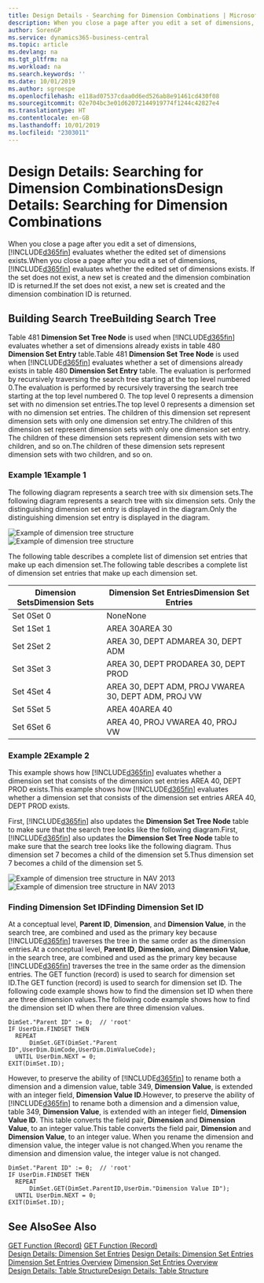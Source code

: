 ```yaml
---
title: Design Details - Searching for Dimension Combinations | Microsoft Docs
description: When you close a page after you edit a set of dimensions, Business Central evaluates whether the edited set of dimensions exists. If the set does not exist, a new set is created and the dimension combination ID is returned.
author: SorenGP
ms.service: dynamics365-business-central
ms.topic: article
ms.devlang: na
ms.tgt_pltfrm: na
ms.workload: na
ms.search.keywords: ''
ms.date: 10/01/2019
ms.author: sgroespe
ms.openlocfilehash: e118ad07537cdaa0d6ed526ab8e91461cd430f08
ms.sourcegitcommit: 02e704bc3e01d62072144919774f1244c42827e4
ms.translationtype: HT
ms.contentlocale: en-GB
ms.lasthandoff: 10/01/2019
ms.locfileid: "2303011"
---
```

# <a name="design-details-searching-for-dimension-combinations"></a><span data-ttu-id="5969c-104">Design Details: Searching for Dimension Combinations</span><span class="sxs-lookup"><span data-stu-id="5969c-104">Design Details: Searching for Dimension Combinations</span></span>
<span data-ttu-id="5969c-105">When you close a page after you edit a set of dimensions, [!INCLUDE[d365fin](includes/d365fin_md.md)] evaluates whether the edited set of dimensions exists.</span><span class="sxs-lookup"><span data-stu-id="5969c-105">When you close a page after you edit a set of dimensions, [!INCLUDE[d365fin](includes/d365fin_md.md)] evaluates whether the edited set of dimensions exists.</span></span> <span data-ttu-id="5969c-106">If the set does not exist, a new set is created and the dimension combination ID is returned.</span><span class="sxs-lookup"><span data-stu-id="5969c-106">If the set does not exist, a new set is created and the dimension combination ID is returned.</span></span>  

## <a name="building-search-tree"></a><span data-ttu-id="5969c-107">Building Search Tree</span><span class="sxs-lookup"><span data-stu-id="5969c-107">Building Search Tree</span></span>  
 <span data-ttu-id="5969c-108">Table 481 **Dimension Set Tree Node** is used when [!INCLUDE[d365fin](includes/d365fin_md.md)] evaluates whether a set of dimensions already exists in table 480 **Dimension Set Entry** table.</span><span class="sxs-lookup"><span data-stu-id="5969c-108">Table 481 **Dimension Set Tree Node** is used when [!INCLUDE[d365fin](includes/d365fin_md.md)] evaluates whether a set of dimensions already exists in table 480 **Dimension Set Entry** table.</span></span> <span data-ttu-id="5969c-109">The evaluation is performed by recursively traversing the search tree starting at the top level numbered 0.</span><span class="sxs-lookup"><span data-stu-id="5969c-109">The evaluation is performed by recursively traversing the search tree starting at the top level numbered 0.</span></span> <span data-ttu-id="5969c-110">The top level 0 represents a dimension set with no dimension set entries.</span><span class="sxs-lookup"><span data-stu-id="5969c-110">The top level 0 represents a dimension set with no dimension set entries.</span></span> <span data-ttu-id="5969c-111">The children of this dimension set represent dimension sets with only one dimension set entry.</span><span class="sxs-lookup"><span data-stu-id="5969c-111">The children of this dimension set represent dimension sets with only one dimension set entry.</span></span> <span data-ttu-id="5969c-112">The children of these dimension sets represent dimension sets with two children, and so on.</span><span class="sxs-lookup"><span data-stu-id="5969c-112">The children of these dimension sets represent dimension sets with two children, and so on.</span></span>  

### <a name="example-1"></a><span data-ttu-id="5969c-113">Example 1</span><span class="sxs-lookup"><span data-stu-id="5969c-113">Example 1</span></span>  
 <span data-ttu-id="5969c-114">The following diagram represents a search tree with six dimension sets.</span><span class="sxs-lookup"><span data-stu-id="5969c-114">The following diagram represents a search tree with six dimension sets.</span></span> <span data-ttu-id="5969c-115">Only the distinguishing dimension set entry is displayed in the diagram.</span><span class="sxs-lookup"><span data-stu-id="5969c-115">Only the distinguishing dimension set entry is displayed in the diagram.</span></span>  

 <span data-ttu-id="5969c-116">![Example of dimension tree structure](media/nav2013_dimension_tree.png "Example of dimension tree structure")</span><span class="sxs-lookup"><span data-stu-id="5969c-116">![Example of dimension tree structure](media/nav2013_dimension_tree.png "Example of dimension tree structure")</span></span>  

 <span data-ttu-id="5969c-117">The following table describes a complete list of dimension set entries that make up each dimension set.</span><span class="sxs-lookup"><span data-stu-id="5969c-117">The following table describes a complete list of dimension set entries that make up each dimension set.</span></span>  

|<span data-ttu-id="5969c-118">Dimension Sets</span><span class="sxs-lookup"><span data-stu-id="5969c-118">Dimension Sets</span></span>|<span data-ttu-id="5969c-119">Dimension Set Entries</span><span class="sxs-lookup"><span data-stu-id="5969c-119">Dimension Set Entries</span></span>|  
|--------------------|---------------------------|  
|<span data-ttu-id="5969c-120">Set 0</span><span class="sxs-lookup"><span data-stu-id="5969c-120">Set 0</span></span>|<span data-ttu-id="5969c-121">None</span><span class="sxs-lookup"><span data-stu-id="5969c-121">None</span></span>|  
|<span data-ttu-id="5969c-122">Set 1</span><span class="sxs-lookup"><span data-stu-id="5969c-122">Set 1</span></span>|<span data-ttu-id="5969c-123">AREA 30</span><span class="sxs-lookup"><span data-stu-id="5969c-123">AREA 30</span></span>|  
|<span data-ttu-id="5969c-124">Set 2</span><span class="sxs-lookup"><span data-stu-id="5969c-124">Set 2</span></span>|<span data-ttu-id="5969c-125">AREA 30, DEPT ADM</span><span class="sxs-lookup"><span data-stu-id="5969c-125">AREA 30, DEPT ADM</span></span>|  
|<span data-ttu-id="5969c-126">Set 3</span><span class="sxs-lookup"><span data-stu-id="5969c-126">Set 3</span></span>|<span data-ttu-id="5969c-127">AREA 30, DEPT PROD</span><span class="sxs-lookup"><span data-stu-id="5969c-127">AREA 30, DEPT PROD</span></span>|  
|<span data-ttu-id="5969c-128">Set 4</span><span class="sxs-lookup"><span data-stu-id="5969c-128">Set 4</span></span>|<span data-ttu-id="5969c-129">AREA 30, DEPT ADM, PROJ VW</span><span class="sxs-lookup"><span data-stu-id="5969c-129">AREA 30, DEPT ADM, PROJ VW</span></span>|  
|<span data-ttu-id="5969c-130">Set 5</span><span class="sxs-lookup"><span data-stu-id="5969c-130">Set 5</span></span>|<span data-ttu-id="5969c-131">AREA 40</span><span class="sxs-lookup"><span data-stu-id="5969c-131">AREA 40</span></span>|  
|<span data-ttu-id="5969c-132">Set 6</span><span class="sxs-lookup"><span data-stu-id="5969c-132">Set 6</span></span>|<span data-ttu-id="5969c-133">AREA 40, PROJ VW</span><span class="sxs-lookup"><span data-stu-id="5969c-133">AREA 40, PROJ VW</span></span>|  

### <a name="example-2"></a><span data-ttu-id="5969c-134">Example 2</span><span class="sxs-lookup"><span data-stu-id="5969c-134">Example 2</span></span>  
 <span data-ttu-id="5969c-135">This example shows how [!INCLUDE[d365fin](includes/d365fin_md.md)] evaluates whether a dimension set that consists of the dimension set entries AREA 40, DEPT PROD exists.</span><span class="sxs-lookup"><span data-stu-id="5969c-135">This example shows how [!INCLUDE[d365fin](includes/d365fin_md.md)] evaluates whether a dimension set that consists of the dimension set entries AREA 40, DEPT PROD exists.</span></span>  

 <span data-ttu-id="5969c-136">First, [!INCLUDE[d365fin](includes/d365fin_md.md)] also updates the **Dimension Set Tree Node** table to make sure that the search tree looks like the following diagram.</span><span class="sxs-lookup"><span data-stu-id="5969c-136">First, [!INCLUDE[d365fin](includes/d365fin_md.md)] also updates the **Dimension Set Tree Node** table to make sure that the search tree looks like the following diagram.</span></span> <span data-ttu-id="5969c-137">Thus dimension set 7 becomes a child of the dimension set 5.</span><span class="sxs-lookup"><span data-stu-id="5969c-137">Thus dimension set 7 becomes a child of the dimension set 5.</span></span>  

 <span data-ttu-id="5969c-138">![Example of dimension tree structure in NAV 2013](media/nav2013_dimension_tree_example2.png "Example of dimension tree structure in NAV 2013")</span><span class="sxs-lookup"><span data-stu-id="5969c-138">![Example of dimension tree structure in NAV 2013](media/nav2013_dimension_tree_example2.png "Example of dimension tree structure in NAV 2013")</span></span>  

### <a name="finding-dimension-set-id"></a><span data-ttu-id="5969c-139">Finding Dimension Set ID</span><span class="sxs-lookup"><span data-stu-id="5969c-139">Finding Dimension Set ID</span></span>  
 <span data-ttu-id="5969c-140">At a conceptual level, **Parent ID**, **Dimension**, and **Dimension Value**, in the search tree, are combined and used as the primary key because [!INCLUDE[d365fin](includes/d365fin_md.md)] traverses the tree in the same order as the dimension entries.</span><span class="sxs-lookup"><span data-stu-id="5969c-140">At a conceptual level, **Parent ID**, **Dimension**, and **Dimension Value**, in the search tree, are combined and used as the primary key because [!INCLUDE[d365fin](includes/d365fin_md.md)] traverses the tree in the same order as the dimension entries.</span></span> <span data-ttu-id="5969c-141">The GET function (record) is used to search for dimension set ID.</span><span class="sxs-lookup"><span data-stu-id="5969c-141">The GET function (record) is used to search for dimension set ID.</span></span> <span data-ttu-id="5969c-142">The following code example shows how to find the dimension set ID when there are three dimension values.</span><span class="sxs-lookup"><span data-stu-id="5969c-142">The following code example shows how to find the dimension set ID when there are three dimension values.</span></span>  

```  
DimSet."Parent ID" := 0;  // 'root'  
IF UserDim.FINDSET THEN  
  REPEAT  
      DimSet.GET(DimSet."Parent ID",UserDim.DimCode,UserDim.DimValueCode);  
  UNTIL UserDim.NEXT = 0;  
EXIT(DimSet.ID);  

```  

<span data-ttu-id="5969c-143">However, to preserve the ability of [!INCLUDE[d365fin](includes/d365fin_md.md)] to rename both a dimension and a dimension value, table 349, **Dimension Value**, is extended with an integer field, **Dimension Value ID**.</span><span class="sxs-lookup"><span data-stu-id="5969c-143">However, to preserve the ability of [!INCLUDE[d365fin](includes/d365fin_md.md)] to rename both a dimension and a dimension value, table 349, **Dimension Value**, is extended with an integer field, **Dimension Value ID**.</span></span> <span data-ttu-id="5969c-144">This table converts the field pair, **Dimension** and **Dimension Value**, to an integer value.</span><span class="sxs-lookup"><span data-stu-id="5969c-144">This table converts the field pair, **Dimension** and **Dimension Value**, to an integer value.</span></span> <span data-ttu-id="5969c-145">When you rename the dimension and dimension value, the integer value is not changed.</span><span class="sxs-lookup"><span data-stu-id="5969c-145">When you rename the dimension and dimension value, the integer value is not changed.</span></span>  

```  
DimSet."Parent ID" := 0;  // 'root'  
IF UserDim.FINDSET THEN  
  REPEAT  
      DimSet.GET(DimSet.ParentID,UserDim."Dimension Value ID");  
  UNTIL UserDim.NEXT = 0;  
EXIT(DimSet.ID);  

```  

## <a name="see-also"></a><span data-ttu-id="5969c-146">See Also</span><span class="sxs-lookup"><span data-stu-id="5969c-146">See Also</span></span>  
 <span data-ttu-id="5969c-147">[GET Function (Record)](/dynamics-nav/GET-Function--Record-)  </span><span class="sxs-lookup"><span data-stu-id="5969c-147">[GET Function (Record)](/dynamics-nav/GET-Function--Record-)  </span></span>  
 <span data-ttu-id="5969c-148">[Design Details: Dimension Set Entries](design-details-dimension-set-entries.md) </span><span class="sxs-lookup"><span data-stu-id="5969c-148">[Design Details: Dimension Set Entries](design-details-dimension-set-entries.md) </span></span>  
 <span data-ttu-id="5969c-149">[Dimension Set Entries Overview](design-details-dimension-set-entries-overview.md) </span><span class="sxs-lookup"><span data-stu-id="5969c-149">[Dimension Set Entries Overview](design-details-dimension-set-entries-overview.md) </span></span>  
 [<span data-ttu-id="5969c-150">Design Details: Table Structure</span><span class="sxs-lookup"><span data-stu-id="5969c-150">Design Details: Table Structure</span></span>](design-details-table-structure.md)   
 
